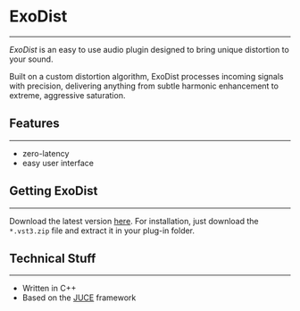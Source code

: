 # ExoDist
---

*ExoDist* is an easy to use audio plugin
designed to bring unique distortion to your sound.

Built on a custom distortion algorithm,
ExoDist processes incoming signals with precision,
delivering anything from subtle harmonic enhancement to extreme,
aggressive saturation.

## Features
---

- zero-latency
- easy user interface

## Getting ExoDist
---

Download the latest version [here](https://github.com/arcathrax/ExoDist/releases).
For installation, just download the `*.vst3.zip` file and extract it in your plug-in folder.

## Technical Stuff
---

- Written in C++
- Based on the [JUCE](https://juce.com) framework
